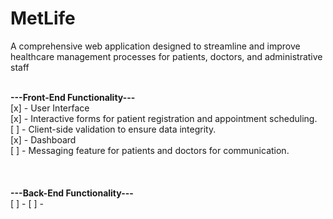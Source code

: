 # MetLife
A comprehensive web application designed to streamline and improve healthcare management processes for patients, doctors, and administrative staff <br> <br>

<b>---Front-End Functionality---</b> <br>
[x] - User Interface <br>
[x] - Interactive forms for patient registration and appointment scheduling. <br>
[ ] - Client-side validation to ensure data integrity.<br>
[x] - Dashboard <br>
[ ] - Messaging feature for patients and doctors for communication. <br>
<br><br><br>
<b>---Back-End Functionality---</b> <br>
[ ] -
[ ] - 
